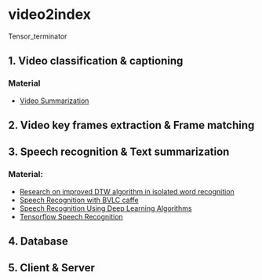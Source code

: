 # video2index

Tensor_terminator



## 1. Video classification & captioning
### Material

- [Video Summarization](https://github.com/kezhang-cs/Video-Summarization-with-LSTM)


## 2. Video key frames extraction & Frame matching



## 3. Speech recognition & Text summarization
### Material:
- [Research on improved DTW algorithm in isolated word recognition]()
- [Speech Recognition with BVLC caffe](https://github.com/pannous/caffe-speech-recognition)
- [Speech Recognition Using Deep Learning Algorithms](http://cs229.stanford.edu/proj2013/zhang_Speech%20Recognition%20Using%20Deep%20Learning%20Algorithms.pdf)
- [Tensorflow Speech Recognition](https://github.com/pannous/tensorflow-speech-recognition/)


## 4. Database



## 5. Client & Server